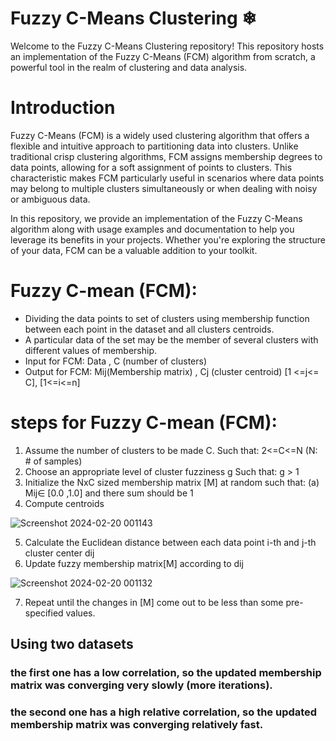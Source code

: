 # Fuzzy C-Means Clustering ❄
Welcome to the Fuzzy C-Means Clustering repository! This repository hosts an implementation of the Fuzzy C-Means (FCM) algorithm from scratch, a powerful tool in the realm of  clustering and data analysis.

# Introduction
Fuzzy C-Means (FCM) is a widely used clustering algorithm that offers a flexible and intuitive approach to partitioning data into clusters. Unlike traditional crisp clustering 
algorithms, FCM assigns membership degrees to data points, allowing for a soft assignment of points to clusters. This characteristic makes FCM particularly useful in scenarios where   data points may belong to multiple clusters simultaneously or when dealing with noisy or ambiguous data.

In this repository, we provide an implementation of the Fuzzy C-Means algorithm along with usage examples and documentation to help you leverage its benefits in your projects. 
Whether you're exploring the structure of your data, FCM can be a valuable addition to your toolkit.








 


# Fuzzy C-mean (FCM): 
* Dividing the data points to set of clusters using membership function between each point in the dataset and all clusters centroids.
* A particular data of the set may be the member of several clusters with different values of membership.
* Input for FCM: Data , C (number of clusters)
* Output for FCM: Mij(Membership matrix) , Cj (cluster centroid) [1 <=j<= C], [1<=i<=n]
  

# steps for Fuzzy C-mean (FCM):
1. Assume the number of clusters to be made C. Such that: 2<=C<=N (N: # of samples)
2. Choose an appropriate level of cluster fuzziness g  Such that: g > 1
3. Initialize the NxC sized membership matrix [M] at random such that: (a) Mij∈ [0.0 ,1.0] and there sum should be 1
4. Compute centroids



![Screenshot 2024-02-20 001143](https://github.com/Abdelrahman-Amen/Fuzzy-C-Means-Clustering-from-scratch/assets/103226865/bbe0b15e-6b70-41e5-964d-ba29e8d5ae1c)



5. Calculate the Euclidean distance between each data point i-th and j-th cluster center dij  
6. Update fuzzy membership matrix[M] according to dij



![Screenshot 2024-02-20 001132](https://github.com/Abdelrahman-Amen/Fuzzy-C-Means-Clustering-from-scratch/assets/103226865/c4401a82-2017-45d0-8cfc-1c5efe7034cf)



7. Repeat until the changes in [M] come out to be less than some pre-specified values.




## Using two datasets
### the first one has a low correlation, so the updated membership matrix was converging very slowly (more iterations).
### the second one has a high relative correlation, so the updated membership matrix was converging relatively fast.
 






